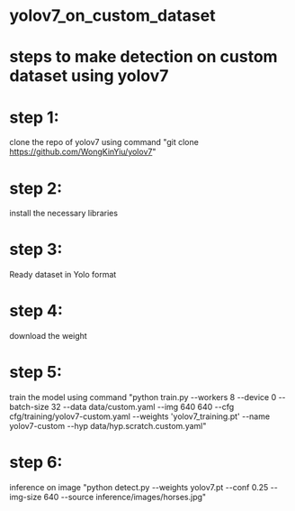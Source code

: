 # yolov7_on_custom_dataset

# steps to make detection on custom dataset using yolov7
# step 1:
clone the repo of yolov7 using command "git clone https://github.com/WongKinYiu/yolov7"
# step 2:
install the necessary libraries
# step 3:
Ready dataset in Yolo format
# step 4:
download the weight 
# step 5:
train the model using command "python train.py --workers 8 --device 0 --batch-size 32 --data data/custom.yaml --img 640 640 --cfg cfg/training/yolov7-custom.yaml --weights 'yolov7_training.pt' --name yolov7-custom --hyp data/hyp.scratch.custom.yaml"
# step 6:
inference on image "python detect.py --weights yolov7.pt --conf 0.25 --img-size 640 --source inference/images/horses.jpg"
